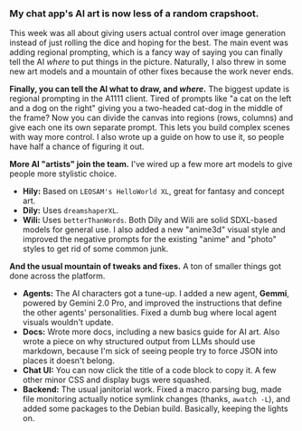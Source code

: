 ### My chat app's AI art is now less of a random crapshoot.

This week was all about giving users actual control over image generation instead of just rolling the dice and hoping for the best. The main event was adding regional prompting, which is a fancy way of saying you can finally tell the AI *where* to put things in the picture. Naturally, I also threw in some new art models and a mountain of other fixes because the work never ends.

**Finally, you can tell the AI what to draw, and *where*.**
The biggest update is regional prompting in the A1111 client. Tired of prompts like "a cat on the left and a dog on the right" giving you a two-headed cat-dog in the middle of the frame? Now you can divide the canvas into regions (rows, columns) and give each one its own separate prompt. This lets you build complex scenes with way more control. I also wrote up a guide on how to use it, so people have half a chance of figuring it out.

**More AI "artists" join the team.**
I've wired up a few more art models to give people more stylistic choice.
*   **Hily:** Based on `LEOSAM's HelloWorld XL`, great for fantasy and concept art.
*   **Dily:** Uses `dreamshaperXL`.
*   **Wili:** Uses `betterThanWords`.
Both Dily and Wili are solid SDXL-based models for general use. I also added a new "anime3d" visual style and improved the negative prompts for the existing "anime" and "photo" styles to get rid of some common junk.

**And the usual mountain of tweaks and fixes.**
A ton of smaller things got done across the platform.
*   **Agents:** The AI characters got a tune-up. I added a new agent, **Gemmi**, powered by Gemini 2.0 Pro, and improved the instructions that define the other agents' personalities. Fixed a dumb bug where local agent visuals wouldn't update.
*   **Docs:** Wrote more docs, including a new basics guide for AI art. Also wrote a piece on why structured output from LLMs should use markdown, because I'm sick of seeing people try to force JSON into places it doesn't belong.
*   **Chat UI:** You can now click the title of a code block to copy it. A few other minor CSS and display bugs were squashed.
*   **Backend:** The usual janitorial work. Fixed a macro parsing bug, made file monitoring actually notice symlink changes (thanks, `awatch -L`), and added some packages to the Debian build. Basically, keeping the lights on.
